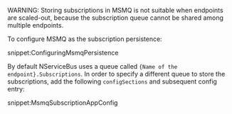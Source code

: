 WARNING: Storing subscriptions in MSMQ is not suitable when endpoints are scaled-out, because the subscription queue cannot be shared among multiple endpoints.

To configure MSMQ as the subscription persistence:

snippet:ConfiguringMsmqPersistence

By default NServiceBus uses a queue called `{Name of the endpoint}.Subscriptions`. In order to specify a different queue to store the subscriptions, add the following `configSections` and subsequent config entry:

snippet:MsmqSubscriptionAppConfig